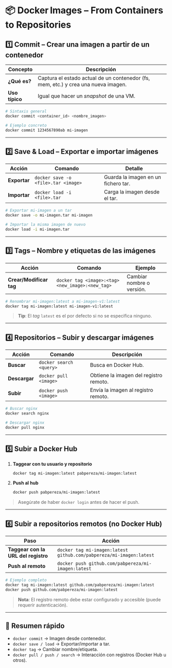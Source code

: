 # 📦 Docker Images – From Containers to Repositories  

## 1️⃣ Commit – Crear una imagen a partir de un contenedor

| Concepto | Descripción |
|----------|-------------|
| **¿Qué es?** | Captura el estado actual de un contenedor (fs, mem, etc.) y crea una nueva imagen. |
| **Uso típico** | Igual que hacer un *snapshot* de una VM. |

```bash
# Sintaxis general
docker commit <container_id> <nombre_imagen>

# Ejemplo concreto
docker commit 1234567890ab mi-imagen
```

---

## 2️⃣ Save & Load – Exportar e importar imágenes

| Acción | Comando | Detalle |
|--------|---------|---------|
| **Exportar** | `docker save -o <file>.tar <image>` | Guarda la imagen en un fichero tar. |
| **Importar** | `docker load -i <file>.tar` | Carga la imagen desde el tar. |

```bash
# Exportar mi-imagen a un tar
docker save -o mi-imagen.tar mi-imagen

# Importar la misma imagen de nuevo
docker load -i mi-imagen.tar
```

---

## 3️⃣ Tags – Nombre y etiquetas de las imágenes

| Acción | Comando | Ejemplo |
|--------|---------|---------|
| **Crear/Modificar tag** | `docker tag <image>:<tag> <new_image>:<new_tag>` | Cambiar nombre o versión. |

```bash
# Renombrar mi-imagen:latest a mi-imagen-v1:latest
docker tag mi-imagen:latest mi-imagen-v1:latest
```

> **Tip**: El *tag* `latest` es el por defecto si no se especifica ninguno.

---

## 4️⃣ Repositorios – Subir y descargar imágenes

| Acción | Comando | Descripción |
|--------|---------|-------------|
| **Buscar** | `docker search <query>` | Busca en Docker Hub. |
| **Descargar** | `docker pull <image>` | Obtiene la imagen del registro remoto. |
| **Subir** | `docker push <image>` | Envía la imagen al registro remoto. |

```bash
# Buscar nginx
docker search nginx

# Descargar nginx
docker pull nginx
```

---

## 5️⃣ Subir a Docker Hub

1. **Taggear con tu usuario y repositorio**

   ```bash
   docker tag mi-imagen:latest pabpereza/mi-imagen:latest
   ```

2. **Push al hub**

   ```bash
   docker push pabpereza/mi-imagen:latest
   ```

> Asegúrate de haber `docker login` antes de hacer el push.

---

## 6️⃣ Subir a repositorios remotos (no Docker Hub)

| Paso | Acción |
|------|--------|
| **Taggear con la URL del registro** | `docker tag mi-imagen:latest github.com/pabpereza/mi-imagen:latest` |
| **Push al remoto** | `docker push github.com/pabpereza/mi-imagen:latest` |

```bash
# Ejemplo completo
docker tag mi-imagen:latest github.com/pabpereza/mi-imagen:latest
docker push github.com/pabpereza/mi-imagen:latest
```

> **Nota**: El registro remoto debe estar configurado y accesible (puede requerir autenticación).

---

## 🎯 Resumen rápido

- `docker commit` → Imagen desde contenedor.
- `docker save / load` → Exportar/importar a tar.
- `docker tag` → Cambiar nombre/etiqueta.
- `docker pull / push / search` → Interacción con registros (Docker Hub u otros).
